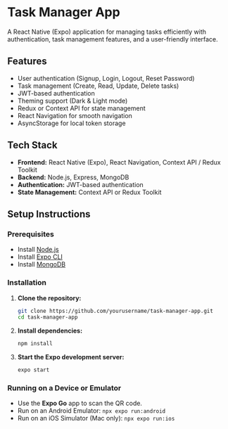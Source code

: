 # Task Manager App

A React Native (Expo) application for managing tasks efficiently with authentication, task management features, and a user-friendly interface.

## Features

- User authentication (Signup, Login, Logout, Reset Password)
- Task management (Create, Read, Update, Delete tasks)
- JWT-based authentication
- Theming support (Dark & Light mode)
- Redux or Context API for state management
- React Navigation for smooth navigation
- AsyncStorage for local token storage

## Tech Stack

- **Frontend:** React Native (Expo), React Navigation, Context API / Redux Toolkit
- **Backend:** Node.js, Express, MongoDB
- **Authentication:** JWT-based authentication
- **State Management:** Context API or Redux Toolkit

## Setup Instructions

### Prerequisites

- Install [Node.js](https://nodejs.org/)
- Install [Expo CLI](https://docs.expo.dev/get-started/installation/)
- Install [MongoDB](https://www.mongodb.com/try/download/community)

### Installation

1. **Clone the repository:**

   ```sh
   git clone https://github.com/yourusername/task-manager-app.git
   cd task-manager-app
   ```

2. **Install dependencies:**

   ```sh
   npm install
   ```

3. **Start the Expo development server:**
   ```sh
   expo start
   ```

### Running on a Device or Emulator

- Use the **Expo Go** app to scan the QR code.
- Run on an Android Emulator: `npx expo run:android`
- Run on an iOS Simulator (Mac only): `npx expo run:ios`
